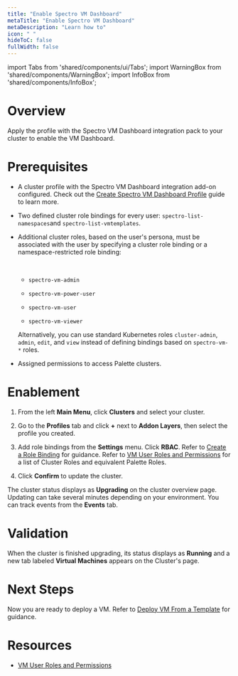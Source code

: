 ```yaml
---
title: "Enable Spectro VM Dashboard"
metaTitle: "Enable Spectro VM Dashboard"
metaDescription: "Learn how to"
icon: " "
hideToC: false
fullWidth: false
---
```


import Tabs from 'shared/components/ui/Tabs';
import WarningBox from 'shared/components/WarningBox';
import InfoBox from 'shared/components/InfoBox';


# Overview

Apply the profile with the Spectro VM Dashboard integration pack to your cluster to enable the VM Dashboard. 


# Prerequisites

- A cluster profile with the Spectro VM Dashboard integration add-on configured. Check out the [Create Spectro VM Dashboard Profile](/vm-management/vm-packs-profiles/create-vm-dashboard-profile) guide to learn more.


- Two defined cluster role bindings for every user: ``spectro-list-namespaces``and ``spectro-list-vmtemplates``.


- Additional cluster roles, based on the user's persona, must be associated with the user by specifying a cluster role binding or a namespace-restricted role binding:

    <br />

    - ``spectro-vm-admin``

    - ``spectro-vm-power-user``

    - ``spectro-vm-user``

    - ``spectro-vm-viewer``

    Alternatively, you can use standard Kubernetes roles ``cluster-admin``, ``admin``, ``edit``, and ``view`` instead of defining bindings based on ``spectro-vm-*`` roles.


- Assigned permissions to access Palette clusters. 


# Enablement

1. From the left **Main Menu**, click **Clusters** and select your cluster. 


2. Go to the **Profiles** tab and click **+** next to **Addon Layers**, then select the profile you created.


3. Add role bindings from the **Settings** menu. Click **RBAC**. Refer to [Create a Role Binding](/clusters/cluster-management/cluster-rbac#createrolebindings) for guidance. Refer to [VM User Roles and Permissions](/vm-management/vm-roles-permissions) for a list of Cluster Roles and equivalent Palette Roles.


4. Click **Confirm** to update the cluster.
	
The cluster status displays as **Upgrading** on the cluster overview page. Updating can take several minutes depending on your environment. You can track events from the **Events** tab.


# Validation

When the cluster is finished upgrading, its status displays as **Running** and a new tab labeled **Virtual Machines** appears on the Cluster's page. 

# Next Steps

Now you are ready to deploy a VM. Refer to [Deploy VM From a Template](/vm-management/create-manage-vm/standard-vm-operations/deploy-vm-from-template) for guidance.
	

# Resources

- [VM User Roles and Permissions](/vm-management/vm-roles-permissions)
